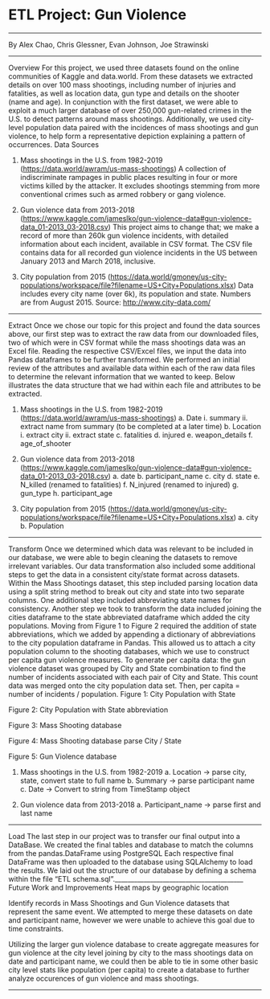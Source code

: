 # ETL Project: Gun Violence
________________________________________
By  Alex Chao,  Chris Glessner,  Evan Johnson,  Joe Strawinski
________________________________________
Overview
For this project, we used three datasets found on the online communities of Kaggle and data.world.  From these datasets we extracted details on over 100 mass shootings, including number of injuries and fatalities, as well as location data, gun type and details on the shooter (name and age).  In conjunction with the first dataset, we were able to exploit a much larger database of over 250,000 gun-related crimes in the U.S. to detect patterns around mass shootings.  Additionally, we used city-level population data paired with the incidences of mass shootings and gun violence, to help form a representative depiction explaining a pattern of occurrences.
Data Sources

1.	Mass shootings in the U.S. from 1982-2019 (https://data.world/awram/us-mass-shootings)
A collection of indiscriminate rampages in public places resulting in four or more victims killed by the attacker. It excludes shootings stemming from more conventional crimes such as armed robbery or gang violence.

2.	Gun violence data from 2013-2018 (https://www.kaggle.com/jameslko/gun-violence-data#gun-violence-data_01-2013_03-2018.csv)
This project aims to change that; we make a record of more than 260k gun violence incidents, with detailed information about each incident, available in CSV format. The CSV file contains data for all recorded gun violence incidents in the US between January 2013 and March 2018, inclusive.

3.	City population from 2015 (https://data.world/gmoney/us-city-populations/workspace/file?filename=US+City+Populations.xlsx)
Data includes every city name (over 6k), its population and state. Numbers are from August 2015. Source: http://www.city-data.com/
________________________________________
Extract
Once we chose our topic for this project and found the data sources above, our first step was to extract the raw data from our downloaded files, two of which were in CSV format while the mass shootings data was an Excel file.  Reading the respective CSV/Excel files, we input the data into Pandas dataframes to be further transformed. 
We performed an initial review of the attributes and available data within each of the raw data files to determine the relevant information that we wanted to keep. Below illustrates the data structure that we had within each file and attributes to be extracted.
1.	Mass shootings in the U.S. from 1982-2019 (https://data.world/awram/us-mass-shootings)
a.	Date
i.	summary
ii.	extract name from summary (to be completed at a later time)
b.	Location
i.	extract city
ii.	extract state
c.	fatalities
d.	injured
e.	weapon_details
f.	age_of_shooter
	
2.	Gun violence data from 2013-2018 (https://www.kaggle.com/jameslko/gun-violence-data#gun-violence-data_01-2013_03-2018.csv)
a.	date
b.	participant_name
c.	city
d.	state
e.	N_killed (renamed to fatalities)
f.	N_injured (renamed to injured)
g.	gun_type
h.	participant_age

3.	City population from 2015 (https://data.world/gmoney/us-city-populations/workspace/file?filename=US+City+Populations.xlsx)
a.	city
b.	Population
________________________________________
Transform
Once we determined which data was relevant to be included in our database, we were able to begin cleaning the datasets to remove irrelevant variables.  Our data transformation also included some additional steps to get the data in a consistent city/state format across datasets. Within the Mass Shootings dataset, this step included parsing location data using a split string method to break out city and state into two separate columns.  One additional step included abbreviating state names for consistency.
Another step we took to transform the data included joining the cities dataframe to the state abbreviated dataframe which added the city populations.  Moving from Figure 1 to Figure 2 required the addition of state abbreviations, which we added by appending a dictionary of abbreviations to the city population dataframe in Pandas.  This allowed us to attach a city population column to the shooting databases, which we use to construct per capita gun violence measures.
To generate per capita data: the gun violence dataset was grouped by City and State combination to find the number of incidents associated with each pair of City and State. This count data was merged onto the city population data set. Then, per capita = number of incidents / population.
Figure 1: City Population with State
 

Figure 2: City Population with State abbreviation
 
Figure 3: Mass Shooting database
 
Figure 4:  Mass Shooting database parse City / State
 
Figure 5:  Gun Violence database
 

1.	Mass shootings in the U.S. from 1982-2019 
a.	Location → parse city, state, convert state to full name
b.	Summary → parse participant name
c.	Date → Convert to string from TimeStamp object

2.	Gun violence data from 2013-2018 
a.	Participant_name → parse first and last name

________________________________________
Load
The last step in our project was to transfer our final output into a DataBase.  We created the final tables and database to match the columns from the pandas.DataFrame using PostgreSQL  Each respective final DataFrame was then uploaded to  the database using SQLAlchemy to load the results.  We laid out the structure of our database by defining a schema within the file “ETL schema.sql”.________________________________________
Future Work and Improvements
Heat maps by geographic location

Identify records in Mass Shootings and Gun Violence datasets that represent the same event.  We attempted to merge these datasets on date and participant name, however we were unable to achieve this goal due to time constraints.

Utilizing the larger gun violence database to create aggregate measures for gun violence at the city level joining by city to the mass shootings data on date and participant name, we could then be able to tie in some other basic city level stats like population (per capita) to create a database to further analyze occurences of gun violence and mass shootings.

________________________________________

